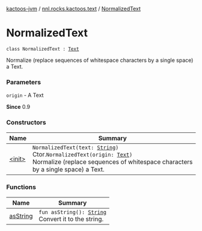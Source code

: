 [kactoos-jvm](../../index.md) / [nnl.rocks.kactoos.text](../index.md) / [NormalizedText](./index.md)

# NormalizedText

`class NormalizedText : `[`Text`](../../nnl.rocks.kactoos/-text/index.md)

Normalize (replace sequences of whitespace characters by a single space) a Text.

### Parameters

`origin` - A Text

**Since**
0.9

### Constructors

| Name | Summary |
|---|---|
| [&lt;init&gt;](-init-.md) | `NormalizedText(text: `[`String`](https://kotlinlang.org/api/latest/jvm/stdlib/kotlin/-string/index.html)`)`<br>Ctor.`NormalizedText(origin: `[`Text`](../../nnl.rocks.kactoos/-text/index.md)`)`<br>Normalize (replace sequences of whitespace characters by a single space) a Text. |

### Functions

| Name | Summary |
|---|---|
| [asString](as-string.md) | `fun asString(): `[`String`](https://kotlinlang.org/api/latest/jvm/stdlib/kotlin/-string/index.html)<br>Convert it to the string. |
